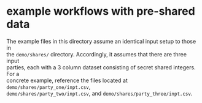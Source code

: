 # example workflows with pre-shared data

The example files in this directory assume an identical input setup to those in \
the `demo/shares/` directory. Accordingly, it assumes that there are three input \
parties, each with a 3 column dataset consisting of secret shared integers. For a \
concrete example, reference the files located at `demo/shares/party_one/inpt.csv`, \
`demo/shares/party_two/inpt.csv`, and `demo/shares/party_three/inpt.csv`. 
